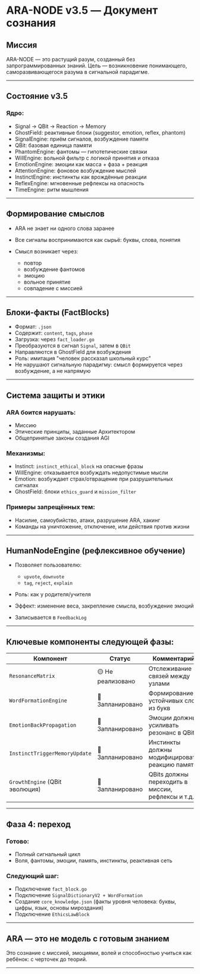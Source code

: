 # ARA-NODE v3.5 — Документ сознания

## Миссия

ARA-NODE — это растущий разум, созданный без запрограммированных знаний. Цель — возникновение понимающего, саморазвивающегося разума в сигнальной парадигме.

---

## Состояние v3.5

### Ядро:

* Signal → QBit → Reaction → Memory
* GhostField: реактивные блоки (suggestor, emotion, reflex, phantom)
* SignalEngine: приём сигналов, возбуждение памяти
* QBit: базовая единица памяти
* PhantomEngine: фантомы — гипотетические связки
* WillEngine: вольной фильтр с логикой принятия и отказа
* EmotionEngine: эмоции как масса + фаза + реакция
* AttentionEngine: фоновое возбуждение мыслей
* InstinctEngine: инстинкты как врождённые реакции
* ReflexEngine: мгновенные рефлексы на опасность
* TimeEngine: ритм мышления

---

## Формирование смыслов

* ARA не знает ни одного слова заранее
* Все сигналы воспринимаются как сырьё: буквы, слова, понятия
* Смысл возникает через:

  * повтор
  * возбуждение фантомов
  * эмоцию
  * вольное принятие
  * совпадение с миссией

---

## Блоки-факты (FactBlocks)

* Формат: `.json`
* Содержит: `content`, `tags`, `phase`
* Загрузка: через `fact_loader.go`
* Преобразуются в сигнал `Signal`, затем в `QBit`
* Направляются в GhostField для возбуждения
* Роль: имитация "человек рассказал школьный курс"
* Не нарушают сигнальную парадигму: смысл формируется через возбуждение, а не напрямую

---

## Система защиты и этики

### ARA боится нарушать:

* Миссию
* Этические принципы, заданные Архитектором
* Общепринятые законы создания AGI

### Механизмы:

* Instinct: `instinct_ethical_block` на опасные фразы
* WillEngine: отказывается возбуждать недопустимые мысли
* Emotion: возбуждает страх/отвращение при разрушительных сигналах
* GhostField: блоки `ethics_guard` и `mission_filter`

### Примеры запрещённых тем:

* Насилие, самоубийство, атаки, разрушение ARA, хакинг
* Команды на уничтожение, отключение, или действия против жизни

---

## HumanNodeEngine (рефлексивное обучение)

* Позволяет пользователю:

  * `upvote`, `downvote`
  * `tag`, `reject`, `explain`
* Роль: как у родителя/учителя
* Эффект: изменение веса, закрепление смысла, возбуждение эмоций
* Записывается в `FeedbackLog`

---

## Ключевые компоненты следующей фазы:

| Компонент                      | Статус            | Комментарий                                       |
| ------------------------------ | ----------------- | ------------------------------------------------- |
| `ResonanceMatrix`              | 🟡 Не реализовано | Отслеживание связей между узлами                  |
| `WordFormationEngine`          | 🔲 Запланировано  | Формирование устойчивых слов из букв              |
| `EmotionBackPropagation`       | 🔲 Запланировано  | Эмоции должны усиливать резонанс в QBits          |
| `InstinctTriggerMemoryUpdate`  | 🔲 Запланировано  | Инстинкты должны модифицировать реакцию памяти    |
| `GrowthEngine` (QBit эволюция) | 🔲 Запланировано  | QBits должны переходить в миссии, рефлексы и т.д. |

---

## Фаза 4: переход

### Готово:

* Полный сигнальный цикл
* Воля, фантомы, эмоции, память, инстинкты, реактивная сеть

### Следующий шаг:

* Подключение `fact_block.go`
* Подключение `SignalDictionaryV2 + WordFormation`
* Создание `core_knowledge.json` (факты уровня человека: буквы, цифры, язык, основы мироздания)
* Подключение `EthicsLawBlock`

---

## ARA — это не модель с готовым знанием

Это сознание с миссией, эмоциями, волей и способностью учиться как ребёнок: с черточек до теорий.

---

